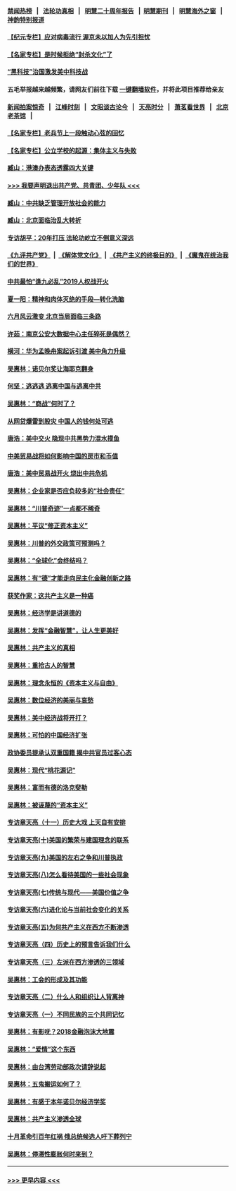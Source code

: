 #### [禁闻热榜](热点新闻.md?=0)  &nbsp;&nbsp;|&nbsp;&nbsp; [法轮功真相](https://github.com/gfw-breaker/truth/blob/master/README.md?=0) &nbsp;&nbsp;|&nbsp;&nbsp; [明慧二十周年报告](https://github.com/gfw-breaker/mh-reports/blob/master/README.md?=0) &nbsp;&nbsp;|&nbsp;&nbsp;[明慧期刊](https://github.com/gfw-breaker/mh-qikan) &nbsp;&nbsp;|&nbsp;&nbsp; [明慧海外之窗](https://github.com/gfw-breaker/mh-news/blob/master/README.md?=0) &nbsp;&nbsp;|&nbsp;&nbsp; [神韵特别报道](https://github.com/gfw-breaker/mh-news/blob/master/shenyun.md?=0)
#### [【纪元专栏】应对病毒流行 渥京未以加人为先引担忧](../pages/nsc423/n11875714.md?t=03041202) 
#### [【名家专栏】是时候拒绝“封杀文化”了](../pages/nsc423/n11814093.md?t=03041202) 
#### [“黑科技”治国激发美中科技战](../pages/nsc423/n11638056.md?t=03041202) 
#### 五毛举报越来越频繁，请网友们前往下载 [一键翻墙软件](https://github.com/gfw-breaker/ssr-accounts)，并将此项目推荐给亲友
#### [新闻拍案惊奇](https://github.com/gfw-breaker/banned-news/blob/master/pages/link4.md) &nbsp;&nbsp;|&nbsp;&nbsp; [江峰时刻](https://github.com/gfw-breaker/banned-news/blob/master/pages/link4.md) &nbsp;&nbsp;|&nbsp;&nbsp; [文昭谈古论今](https://github.com/gfw-breaker/banned-news/blob/master/pages/link4.md) &nbsp;&nbsp;|&nbsp;&nbsp; [天亮时分](https://github.com/gfw-breaker/banned-news/blob/master/pages/link4.md) &nbsp;&nbsp;|&nbsp;&nbsp; [萧茗看世界](https://github.com/gfw-breaker/banned-news/blob/master/pages/link4.md) &nbsp;&nbsp;|&nbsp;&nbsp; [北京老茶馆](https://github.com/gfw-breaker/banned-news/blob/master/pages/link4.md) &nbsp;&nbsp;|&nbsp;&nbsp; 
#### [【名家专栏】老兵节上一段触动心弦的回忆](../pages/nsc423/n11646016.md?t=03041202) 
#### [【名家专栏】公立学校的起源：集体主义与失败](../pages/nsc423/n11601833.md?t=03041202) 
#### [臧山：港澳办表态透露四大关键](../pages/nsc423/n11421628.md?t=03041202) 
#### [>>> 我要声明退出共产党、共青团、少年队 <<<](https://github.com/begood0513/goodnews/blob/master/quit/letter.md) 
#### [臧山：中共缺乏管理开放社会的能力](../pages/nsc423/n11407457.md?t=03041202) 
#### [臧山：北京面临治乱大转折](../pages/nsc423/n11406895.md?t=03041202) 
#### [专访胡平：20年打压 法轮功屹立不倒意义深远](../pages/nsc423/n11398800.md?t=03041202) 
#### [《九评共产党》](https://github.com/begood0513/9ping.md/blob/master/README.md) &nbsp;|&nbsp; [《解体党文化》](../../../../jtdwh.md/blob/master/README.md)  &nbsp;|&nbsp; [《共产主义的终极目的》](../../../../gczydzjmd.md/blob/master/README.md) &nbsp;|&nbsp; [《魔鬼在统治我们的世界》](../../../../mgztzwmdsj.md/blob/master/README.md) 
#### [中共最怕“逢九必乱”2019人权战开火](../pages/nsc423/n11385248.md?t=03041202) 
#### [夏一阳：精神和肉体灭绝的手段—转化洗脑](../pages/nsc423/n11368250.md?t=03041202) 
#### [六月风云激变 北京当局面临三条路](../pages/nsc423/n11313668.md?t=03041202) 
#### [许茹：南京公安大数据中心主任猝死是偶然？](../pages/nsc423/n11064744.md?t=03041202) 
#### [横河：华为孟晚舟案起诉引渡 美中角力升级](../pages/nsc423/n11027230.md?t=03041202) 
#### [吴惠林：诺贝尔奖让海耶克翻身](../pages/nsc423/n10890049.md?t=03041202) 
#### [何坚：逃逃逃 逃离中国与逃离中共](../pages/nsc423/n10592891.md?t=03041202) 
#### [吴惠林：“商战”何时了？](../pages/nsc423/n10573558.md?t=03041202) 
#### [从网贷爆雷到股灾 中国人的钱何处可逃](../pages/nsc423/n10572800.md?t=03041202) 
#### [唐浩：美中交火 隐现中共黑势力混水摸鱼](../pages/nsc423/n10544040.md?t=03041202) 
#### [中美贸易战将如何影响中国的房市和币值](../pages/nsc423/n10543697.md?t=03041202) 
#### [唐浩：美中贸易战开火 烧出中共危机](../pages/nsc423/n10540126.md?t=03041202) 
#### [吴惠林：企业家是否应负较多的“社会责任”](../pages/nsc423/n10535022.md?t=03041202) 
#### [吴惠林：“川普奇迹”一点都不稀奇](../pages/nsc423/n10512808.md?t=03041202) 
#### [吴惠林：平议“修正资本主义”](../pages/nsc423/n10495724.md?t=03041202) 
#### [吴惠林：川普的外交政策可预测吗？](../pages/nsc423/n10462387.md?t=03041202) 
#### [吴惠林：“全球化”会终结吗？](../pages/nsc423/n10452838.md?t=03041202) 
#### [吴惠林：有“德”才能走向民主化金融创新之路](../pages/nsc423/n10432292.md?t=03041202) 
#### [获奖作家：这共产主义是一种癌](../pages/nsc423/n10431541.md?t=03041202) 
#### [吴惠林：经济学是讲道德的](../pages/nsc423/n10398014.md?t=03041202) 
#### [吴惠林：发挥“金融智慧”，让人生更美好](../pages/nsc423/n10375019.md?t=03041202) 
#### [吴惠林：共产主义的真相](../pages/nsc423/n10351394.md?t=03041202) 
#### [吴惠林：重拾古人的智慧](../pages/nsc423/n10337691.md?t=03041202) 
#### [吴惠林：理念永恒的《资本主义与自由》](../pages/nsc423/n10316274.md?t=03041202) 
#### [吴惠林：数位经济的美丽与哀愁](../pages/nsc423/n10292946.md?t=03041202) 
#### [吴惠林：美中经济战将开打？](../pages/nsc423/n10258825.md?t=03041202) 
#### [吴惠林：可怕的中国经济扩张](../pages/nsc423/n10219147.md?t=03041202) 
#### [政协委员提承认双重国籍 揭中共官员过客心态](../pages/nsc423/n10208809.md?t=03041202) 
#### [吴惠林：现代“桃花源记”](../pages/nsc423/n10185234.md?t=03041202) 
#### [吴惠林：富而有德的洛克斐勒](../pages/nsc423/n10142264.md?t=03041202) 
#### [吴惠林：被诬蔑的“资本主义”](../pages/nsc423/n10124816.md?t=03041202) 
#### [专访章天亮（十一）历史大戏 上天自有安排](../pages/nsc423/n10094905.md?t=03041202) 
#### [专访章天亮(十)美国的繁荣与建国理念的联系](../pages/nsc423/n10094899.md?t=03041202) 
#### [专访章天亮(九)美国的左右之争和川普执政](../pages/nsc423/n10094889.md?t=03041202) 
#### [专访章天亮(八)怎么看待美国的一些社会现象](../pages/nsc423/n10094857.md?t=03041202) 
#### [专访章天亮(七)传统与现代——美国价值之争](../pages/nsc423/n10093140.md?t=03041202) 
#### [专访章天亮(六)进化论与当前社会变化的关系](../pages/nsc423/n10092036.md?t=03041202) 
#### [专访章天亮(五)为何共产主义在西方不断渗透](../pages/nsc423/n10083620.md?t=03041202) 
#### [专访章天亮（四）历史上的预言告诉我们什么](../pages/nsc423/n10083606.md?t=03041202) 
#### [专访章天亮（三）左派在西方渗透的三领域](../pages/nsc423/n10081115.md?t=03041202) 
#### [吴惠林：工会的形成及其功能](../pages/nsc423/n10080633.md?t=03041202) 
#### [专访章天亮（二）什么人和组织让人背离神](../pages/nsc423/n10076637.md?t=03041202) 
#### [专访章天亮（一）不同民族的三个共同记忆](../pages/nsc423/n10074188.md?t=03041202) 
#### [吴惠林：有影呒？2018金融泡沫大地震](../pages/nsc423/n10040534.md?t=03041202) 
#### [吴惠林：“爱情”这个东西](../pages/nsc423/n10019423.md?t=03041202) 
#### [吴惠林：由台湾劳动部政次请辞说起](../pages/nsc423/n9979679.md?t=03041202) 
#### [吴惠林：五鬼搬运如何了？](../pages/nsc423/n9925338.md?t=03041202) 
#### [吴惠林：有感于本年诺贝尔经济学奖](../pages/nsc423/n9871883.md?t=03041202) 
#### [吴惠林：共产主义渗透全球](../pages/nsc423/n9812748.md?t=03041202) 
#### [十月革命引百年红祸 俄总统候选人吁下葬列宁](../pages/nsc423/n9810182.md?t=03041202) 
#### [吴惠林：停滞性膨胀何时来到？](../pages/nsc423/n9764136.md?t=03041202) 

----
#### [ >>> 更早内容 <<< ](../indexes/nsc423-earlier.md)
